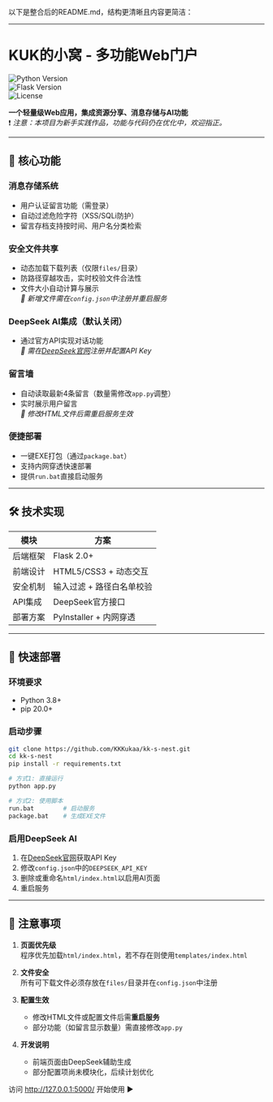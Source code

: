 以下是整合后的README.md，结构更清晰且内容更简洁：

---
# KUK的小窝 - 多功能Web门户

![Python Version](https://img.shields.io/badge/python-3.8%2B-blue)  
![Flask Version](https://img.shields.io/badge/flask-2.0%2B-lightgrey)  
![License](https://img.shields.io/badge/license-WTFPL-green)

**一个轻量级Web应用，集成资源分享、消息存储与AI功能**  
❗ *注意：本项目为新手实践作品，功能与代码仍在优化中，欢迎指正。*

---

## 🌟 核心功能

### **消息存储系统**
- 用户认证留言功能（需登录）
- 自动过滤危险字符（XSS/SQLi防护）
- 留言存档支持按时间、用户名分类检索

### **安全文件共享**
- 动态加载下载列表（仅限`files/`目录）
- 防路径穿越攻击，实时校验文件合法性
- 文件大小自动计算与展示  
  *📌 新增文件需在`config.json`中注册并重启服务*

### **DeepSeek AI集成**（默认关闭）
- 通过官方API实现对话功能  
  *📌 需在[DeepSeek官网](https://deepseek.com/)注册并配置API Key*

### **留言墙**
- 自动读取最新4条留言（数量需修改`app.py`调整）
- 实时展示用户留言  
  *📌 修改HTML文件后需重启服务生效*

### **便捷部署**
- 一键EXE打包（通过`package.bat`）
- 支持内网穿透快速部署
- 提供`run.bat`直接启动服务

---

## 🛠️ 技术实现

| 模块          | 方案                          |
|---------------|------------------------------|
| 后端框架      | Flask 2.0+                   |
| 前端设计      | HTML5/CSS3 + 动态交互        |
| 安全机制      | 输入过滤 + 路径白名单校验    |
| API集成       | DeepSeek官方接口             |
| 部署方案      | PyInstaller + 内网穿透       |

---

## 🚀 快速部署

### 环境要求
- Python 3.8+
- pip 20.0+

### 启动步骤
```bash
git clone https://github.com/KKKukaa/kk-s-nest.git
cd kk-s-nest
pip install -r requirements.txt

# 方式1: 直接运行
python app.py

# 方式2: 使用脚本
run.bat        # 启动服务
package.bat    # 生成EXE文件
```

### 启用DeepSeek AI
1. 在[DeepSeek官网](https://deepseek.com/)获取API Key
2. 修改`config.json`中的`DEEPSEEK_API_KEY`
3. 删除或重命名`html/index.html`以启用AI页面
4. 重启服务

---

## 📝 注意事项

1. **页面优先级**  
   程序优先加载`html/index.html`，若不存在则使用`templates/index.html`

2. **文件安全**  
   所有可下载文件必须存放在`files/`目录并在`config.json`中注册

3. **配置生效**  
   - 修改HTML文件或配置文件后需**重启服务**
   - 部分功能（如留言显示数量）需直接修改`app.py`

4. **开发说明**  
   - 前端页面由DeepSeek辅助生成
   - 部分配置项尚未模块化，后续计划优化

访问 http://127.0.0.1:5000/ 开始使用 ▶